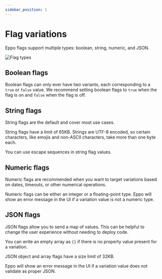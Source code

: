 ```yaml
---
sidebar_position: 1
---
```


# Flag variations

Eppo flags support multiple types: boolean, string, numeric, and JSON.

![Flag types](/img/feature-flagging/flag-types.png)

## Boolean flags

Boolean flags can only ever have two variants, each corresponding to a `true` or `false` value. We recommend setting boolean flags to `true` when the flag is on and `false` when the flag is off.

## String flags

String flags are the default and cover most use cases.

String flags have a limit of 65KB. Strings are UTF-8 encoded, so certain characters, like emojis and non-ASCII characters, take more than one byte each.

You can use escape sequences in string flag values.

## Numeric flags

Numeric flags are recommended when you want to target variations based on dates, timeouts, or other numerical operations.

Numeric flags can be either an integer or a floating-point type. Eppo will show an error message in the UI if a variation value is not a numeric type.

## JSON flags

JSON flags allow you to send a map of values. This can be helpful to change the user experience without needing to deploy code.

You can write an empty array as `{}` if there is no property value present for a variation.

JSON object and array flags have a size limit of 32KB.

Eppo will show an error message in the UI if a variation value does not validate as proper JSON.